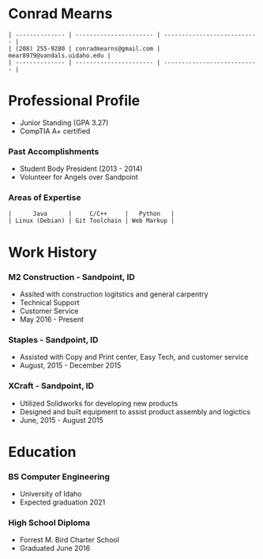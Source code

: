 
Conrad Mearns
=========================================================================
```
| -------------- | ---------------------- | --------------------------- |
| (208) 255-9280 | conradmearns@gmail.com | mear8979@vandals.uidaho.edu |
| -------------- | ---------------------- | --------------------------- |
```

Professional Profile
=========================================================================
 - Junior Standing (GPA 3.27)
 - CompTIA A+ certified
### Past Accomplishments
 - Student Body President (2013 - 2014)
 - Volunteer for Angels over Sandpoint
### Areas of Expertise
```
|      Java      |     C/C++     |   Python   |
| Linux (Debian) | Git Toolchain | Web Markup |
```

Work History
=========================================================================
### M2 Construction - Sandpoint, ID
 - Assited with construction logitstics and general carpentry
 - Technical Support
 - Customer Service
 - May 2016 - Present

### Staples - Sandpoint, ID
 - Assisted with Copy and Print center, Easy Tech, and customer service
 - August, 2015 - December 2015

### XCraft - Sandpoint, ID
 - Utilized Solidworks for developing new products
 - Designed and built equipment to assist product assembly and logictics
 - June, 2015 - August 2015


Education
=========================================================================
### BS Computer Engineering
 - University of Idaho
 - Expected graduation 2021

### High School Diploma
 - Forrest M. Bird Charter School
 - Graduated June 2016
